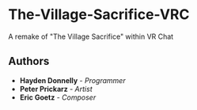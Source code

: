 # The-Village-Sacrifice-VRC
A remake of "The Village Sacrifice" within VR Chat

## Authors

* **Hayden Donnelly** - *Programmer*
* **Peter Prickarz** - *Artist*
* **Eric Goetz** - *Composer*
